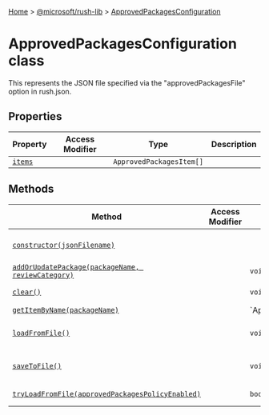 [Home](./index) &gt; [@microsoft/rush-lib](./rush-lib.md) &gt; [ApprovedPackagesConfiguration](./rush-lib.approvedpackagesconfiguration.md)

# ApprovedPackagesConfiguration class

This represents the JSON file specified via the "approvedPackagesFile" option in rush.json.

## Properties

|  Property | Access Modifier | Type | Description |
|  --- | --- | --- | --- |
|  [`items`](./rush-lib.approvedpackagesconfiguration.items.md) |  | `ApprovedPackagesItem[]` |  |

## Methods

|  Method | Access Modifier | Returns | Description |
|  --- | --- | --- | --- |
|  [`constructor(jsonFilename)`](./rush-lib.approvedpackagesconfiguration.constructor.md) |  |  | Constructs a new instance of the [ApprovedPackagesConfiguration](./rush-lib.approvedpackagesconfiguration.md) class |
|  [`addOrUpdatePackage(packageName, reviewCategory)`](./rush-lib.approvedpackagesconfiguration.addorupdatepackage.md) |  | `void` |  |
|  [`clear()`](./rush-lib.approvedpackagesconfiguration.clear.md) |  | `void` | Clears all the settings, returning to an empty state. |
|  [`getItemByName(packageName)`](./rush-lib.approvedpackagesconfiguration.getitembyname.md) |  | `ApprovedPackagesItem | undefined` |  |
|  [`loadFromFile()`](./rush-lib.approvedpackagesconfiguration.loadfromfile.md) |  | `void` | Loads the configuration data from the filename that was passed to the constructor. |
|  [`saveToFile()`](./rush-lib.approvedpackagesconfiguration.savetofile.md) |  | `void` | Loads the configuration data to the filename that was passed to the constructor. |
|  [`tryLoadFromFile(approvedPackagesPolicyEnabled)`](./rush-lib.approvedpackagesconfiguration.tryloadfromfile.md) |  | `boolean` | If the file exists, calls loadFromFile(). |

